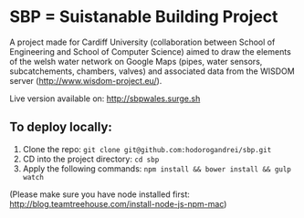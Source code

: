 # SBP = Suistanable Building Project

A project made for Cardiff University (collaboration between School of Engineering and School of Computer Science) aimed to draw the elements of the welsh water network on Google Maps (pipes, water sensors, subcatchements, chambers, valves) and associated data from the WISDOM server (http://www.wisdom-project.eu/).

Live version available on: http://sbpwales.surge.sh

## To deploy locally:

1. Clone the repo: `git clone git@github.com:hodorogandrei/sbp.git`
2. CD into the project directory: `cd sbp`
3. Apply the following commands: `npm install && bower install && gulp watch`

(Please make sure you have node installed first: http://blog.teamtreehouse.com/install-node-js-npm-mac)
